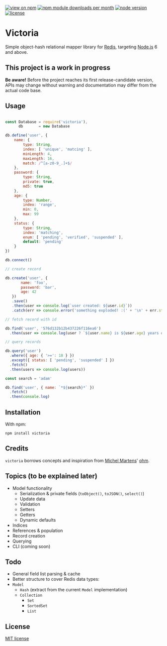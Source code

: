 [![view on npm](http://img.shields.io/npm/v/victoria.svg?style=flat-square)](https://www.npmjs.com/package/victoria)
[![npm module downloads per month](http://img.shields.io/npm/dm/victoria.svg?style=flat-square)](https://www.npmjs.com/package/victoria)
[![node version](https://img.shields.io/badge/node-%3E=6-brightgreen.svg?style=flat-square)](https://nodejs.org/download)
[![license](https://img.shields.io/npm/l/express.svg?style=flat-square)](https://github.com/schwarzkopfb/victoria/blob/development/LICENSE)

# Victoria

Simple object-hash relational mapper library for [Redis](http://redis.io/), targeting [Node.js](https://nodejs.org/) 6 and above.

## This project is a work in progress

**Be aware!** Before the project reaches its first release-candidate version,
APIs may change without warning and documentation may differ from the actual code base.

## Usage

```js

const Database = require('victoria'),
      db       = new Database

db.define('user', {
    name: {
        type: String,
        index: [ 'unique', 'matcing' ],
        minLength: 4,
        maxLength: 16,
        match: /^[a-z0-9_.]+$/
    },
    password: {
        type: String,
        private: true,
        md5: true
    },
    age: {
        type: Number,
        index: 'range',
        min: 0,
        max: 99
    },
    status: {
        type: String,
        index: 'matching',
        enum: [ 'pending', 'verified', 'suspended' ],
        default: 'pending'
    }
})

db.connect()

// create record

db.create('user', {
       name: 'foo',
       password: 'bar',
       age: 42
   })
   .save()
   .then(user => console.log(`user created: ${user.id}`))
   .catch(err => console.error('something exploded! :(' + '\n' + err.stack))

// fetch record with id

db.find('user', '576d132b12b437226f116ea6')
  .then(user => console.log(user ? `${user.name} is ${user.age} years old` : 'user not found :('))

// query records

db.query('user')
  .where({ age: { '>=': 18 } })
  .except({ status: [ 'pending', 'suspended' ] })
  .fetch()
  .then(users => console.log(users))

const search = 'adam'

db.find('user', { name: `*${search}*` })
  .fetch()
  .then(console.log)

```

## Installation

With npm:

    npm install victoria

## Credits

`victoria` borrows concepts and inspiration from [Michel Martens](http://soveran.com/)' [ohm](https://github.com/soveran/ohm).

## Topics (to be explained later)

* Model functionality
  * Serialization & private fields (`toObject()`, `toJSON()`, `select()`)
  * Update data
  * Validation
  * Setters
  * Getters
  * Dynamic defaults
* Indices
* References & population
* Record creation
* Querying
* CLI (coming soon)

## Todo

* General field list parsing & cache
* Better structure to cover Redis data types:
* `Model`
  * `Hash` (extract from the current `Model` implementation)
  * `Collection`
    * `Set`
    * `SortedSet`
    * `List`

## License

[MIT license](https://github.com/schwarzkopfb/victoria/blob/master/LICENSE)

